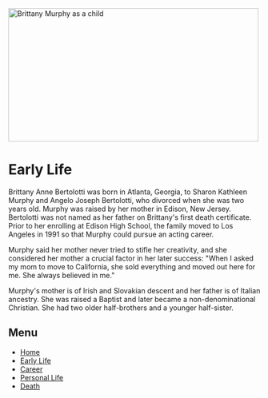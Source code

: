 <html>
  
  <head>
  <link rel="stylesheet" href="main.css">
    <link rel="preconnect" href="https://fonts.gstatic.com">
<link href="https://fonts.googleapis.com/css2?family=Beth+Ellen&family=Open+Sans&display=swap" rel="stylesheet">
    
</head>
  
<body>
  <main>
  
<img src="https://i.pinimg.com/originals/48/21/a7/4821a74e1785e25160b1deea2b68e494.jpg" alt="Brittany Murphy as a child" width="500" height="267">
    <h1> Early Life </h1>
<p> Brittany Anne Bertolotti was born in Atlanta, Georgia, to Sharon Kathleen Murphy and Angelo Joseph Bertolotti, who divorced when she was two years old. Murphy was raised by her mother in Edison, New Jersey. Bertolotti was not named as her father on Brittany's first death certificate. Prior to her enrolling at Edison High School, the family moved to Los Angeles in 1991 so that Murphy could pursue an acting career.</p>

<p> Murphy said her mother never tried to stifle her creativity, and she considered her mother a crucial factor in her later success: "When I asked my mom to move to California, she sold everything and moved out here for me. She always believed in me."</p>

<p>Murphy's mother is of Irish and Slovakian descent and her father is of Italian ancestry. She was raised a Baptist and later became a non-denominational Christian. She had two older half-brothers and a younger half-sister. </p>
</main>
<h2>Menu</h2>
<nav>
     <ul>
       <li><a href="https://julesyann19.github.io/brittanymurphy">Home</a></li>
       <li><a href="https://julesyann19.github.io/brittanymurphy/earlylife.html">Early Life</a></li>
       <li><a href="https://julesyann19.github.io/brittanymurphy/career.html">Career</a></li>
       <li><a href="https://julesyann19.github.io/brittanymurphy/personallife.html">Personal Life</a></li>
       <li><a href="https://julesyann19.github.io/brittanymurphy/death.html">Death</a></li>
        
</ul>
</nav>
</body>
</html>
